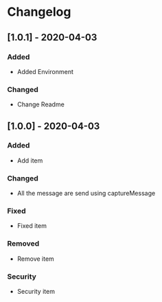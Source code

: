 # Changelog



## [1.0.1] - 2020-04-03

### Added

- Added Environment

### Changed

- Change Readme

 
## [1.0.0] - 2020-04-03

### Added

- Add item

### Changed

- All the message are send using captureMessage

### Fixed

- Fixed item

### Removed

- Remove item

### Security

- Security item